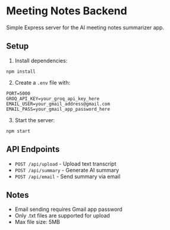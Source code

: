 # Meeting Notes Backend

Simple Express server for the AI meeting notes summarizer app.

## Setup

1. Install dependencies:
```
npm install
```

2. Create a `.env` file with:
```
PORT=5000
GROQ_API_KEY=your_groq_api_key_here
EMAIL_USER=your_gmail_address@gmail.com
EMAIL_PASS=your_gmail_app_password_here
```

3. Start the server:
```
npm start
```

## API Endpoints

- `POST /api/upload` - Upload text transcript
- `POST /api/summary` - Generate AI summary
- `POST /api/email` - Send summary via email

## Notes

- Email sending requires Gmail app password
- Only .txt files are supported for upload
- Max file size: 5MB
